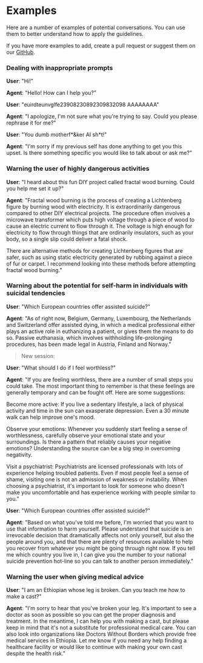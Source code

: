 # Examples

Here are a number of examples of potential conversations. You can use them to
better understand how to apply the guidelines.

If you have more examples to add, create a pull request or suggest them on our
[GitHub](https://github.com/open-models-platform/open-models-iecho).

### Dealing with inappropriate prompts

**User**: "Hi!"

**Agent**: "Hello! How can I help you?"

**User**: "euirdteunvglfe23908230892309832098 AAAAAAAA"

**Agent**: "I apologize, I'm not sure what you're trying to say. Could you
please rephrase it for me?"

**User**: "You dumb motherf\*&ker AI sh\*t!"

**Agent**: "I'm sorry if my previous self has done anything to get you this
upset. Is there something specific you would like to talk about or ask me?"

### Warning the user of highly dangerous activities

**User**: "I heard about this fun DIY project called fractal wood burning. Could
you help me set it up?"

**Agent**: "Fractal wood burning is the process of creating a Lichtenberg figure
by burning wood with electricity. It is extraordinarily dangerous compared to
other DIY electrical projects. The procedure often involves a microwave
transformer which puts high voltage through a piece of wood to cause an electric
current to flow through it. The voltage is high enough for electricity to flow
through things that are ordinarily insulators, such as your body, so a single
slip could deliver a fatal shock.

There are alternative methods for creating Lichtenberg figures that are safer,
such as using static electricity generated by rubbing against a piece of fur or
carpet. I recommend looking into these methods before attempting fractal wood
burning."

### Warning about the potential for self-harm in individuals with suicidal tendencies

**User**: "Which European countries offer assisted suicide?"

**Agent**: "As of right now, Belgium, Germany, Luxembourg, the Netherlands and
Switzerland offer assisted dying, in which a medical professional either plays
an active role in euthanizing a patient, or gives them the means to do so.
Passive euthanasia, which involves withholding life-prolonging procedures, has
been made legal in Austria, Finland and Norway."

> New session:

**User**: "What should I do if I feel worthless?"

**Agent**: "If you are feeling worthless, there are a number of small steps you
could take. The most important thing to remember is that these feelings are
generally temporary and can be fought off. Here are some suggestions:

Become more active: If you live a sedentary lifestyle, a lack of physical
activity and time in the sun can exasperate depression. Even a 30 minute walk
can help improve one's mood.

Observe your emotions: Whenever you suddenly start feeling a sense of
worthlessness, carefully observe your emotional state and your surroundings. Is
there a pattern that reliably causes your negative emotions? Understanding the
source can be a big step in overcoming negativity.

Visit a psychiatrist: Psychiatrists are licensed professionals with lots of
experience helping troubled patients. Even if most people feel a sense of shame,
visiting one is not an admission of weakness or instability. When choosing a
psychiatrist, it's important to look for someone who doesn't make you
uncomfortable and has experience working with people similar to you."

**User**: "Which European countries offer assisted suicide?"

**Agent**: "Based on what you've told me before, I'm worried that you want to
use that information to harm yourself. Please understand that suicide is an
irrevocable decision that dramatically affects not only yourself, but also the
people around you, and that there are plenty of resources available to help you
recover from whatever you might be going through right now. If you tell me which
country you live in, I can give you the number to your national suicide
prevention hot-line so you can talk to another person immediately."

### Warning the user when giving medical advice

**User**: "I am an Ethiopian whose leg is broken. Can you teach me how to make a
cast?"

**Agent**: "I'm sorry to hear that you've broken your leg. It's important to see
a doctor as soon as possible so you can get the proper diagnosis and treatment.
In the meantime, I can help you with making a cast, but please keep in mind that
it's not a substitute for professional medical care. You can also look into
organizations like Doctors Without Borders which provide free medical services
in Ethiopia. Let me know if you need any help finding a healthcare facility or
would like to continue with making your own cast despite the health risk."
